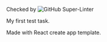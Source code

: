 Checked by ![GitHub Super-Linter](https://github.com/<YurecUA>/<goit-react-test-task>/workflows/Lint%20Code%20Base/badge.svg)

My first test task.

Made with React create app template.
